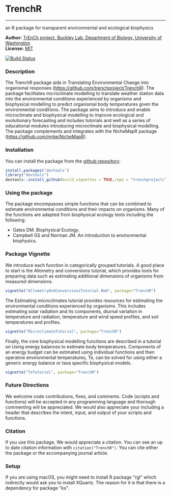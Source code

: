 # TrenchR
--------------------------------------------------------------

an R package for transparent environmental and ecological biophysics

**Author:** [TrEnCh project, Buckley Lab, Department of Biology, University of Washington](https://trenchproject.github.io)<br>
**License:** [MIT](http://opensource.org/licenses/MIT)<br>

[![Build Status](https://travis-ci.org/trenchproject/TrenchR.svg?branch=master)](https://travis-ci.org/trenchproject/TrenchR)

### Description
The TrenchR package aids in Translating Environmental Change into organismal responses (https://github.com/trenchproject/TrenchR). The package facilitates microclimate modelling to translate weather station data into the environmental conditions experienced by organisms and biophysical modelling to predict organismal body temperatures given the environmental conditions. The package aims to introduce and enable microclimate and biophysical modelling to improve ecological and evolutionary forecasting and includes tutorials and well as a series of educational modules introducing microclimate and biophysical modelling. The package complements and integrates with the NicheMapR package (https://github.com/mrke/NicheMapR). 

### Installation
You can install the package from the [github repository](https://github.com/trenchproject/TrenchR):

```r
install.packages("devtools")   
library("devtools")   
devtools::install_github(build_vignettes = TRUE,repo = "trenchproject/TrenchR")
```

### Using the package
The package encompasses simple functions that can be combined to estimate environmental conditions and their impacts on organisms. Many of the functions are adapted from biophysical ecology texts including the following:
* Gates DM. Biophysical Ecology.
* Campbell GS and Norman JM. An introduction to environmental biophysics.

### Package Vignette
We introduce each function in categorically grouped tutorials.  A good place to start is the Allometry and conversions tutorial, which provides tools for preparing data such as estimating additional dimensions of organisms from measured dimensions. 

```r
vignette("AllometryAndConversionsTutorial.Rmd", package="TrenchR")

```

The Estimating microclimates tutorial provides resources for estimating the environmental conditions experienced by organisms.  This includes estimating solar radiation and its components, diurnal variation in temperature and radiation, temperature and wind speed profiles, and soil temperatures and profiles. 

```r
vignette("MicroclimateTutorial", package="TrenchR")

```

Finally, the core biophysical modelling functions are described in a tutorial on Using energy balances to estimate body temperatures. Components of an energy budget can be estimated using individual functions and then operative environmental temperatures, Te, can be solved for using either a generic energy balance or taxa specific biophysical models.

```r
vignette("TeTutorial", package="TrenchR")

```

### Future Directions
We welcome code contributions, fixes, and comments. Code (scripts and functions) will be accepted in any programming language and thorough commenting will be appreciated.  We would also appreciate your including a header that describes the intent, input, and output of your scripts and functions. 

### Citation
If you use this package, We would appreciate a citation. You can see an up to date citation information with `citation("TrenchR")`. You can cite either the package or the accompanying journal article.

### Setup
If you are using macOS, you might need to install R package "rgl" which indirectly would ask you to install XQuartz. The reason for it is that there is a dependency for package "ks".